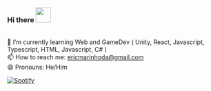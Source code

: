 ### Hi there <img src="https://github.githubassets.com/images/mona-whisper.gif" width="35">
<br>🌱 I’m currently learning Web and GameDev ( Unity, React, Javascript, Typescript, HTML, Javascript, C# )
<br>📫 How to reach me: ericmarinhoda@gmail.com
<br>😄 Pronouns: He/Him

[![Spotify](https://spotify-now-playing-alpha-one.vercel.app/api/spotify-playing)](https://open.spotify.com/user/hlmj5gicn1xn70llpweyksrxq)